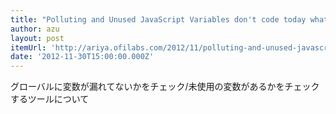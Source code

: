 ```yaml
---
title: "Polluting and Unused JavaScript Variables don't code today what you can't debug tomorrow"
author: azu
layout: post
itemUrl: 'http://ariya.ofilabs.com/2012/11/polluting-and-unused-javascript-variables.html'
date: '2012-11-30T15:00:00.000Z'
---
```

グローバルに変数が漏れてないかをチェック/未使用の変数があるかをチェックするツールについて
